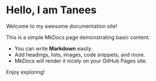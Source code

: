 # Hello, I am Tanees

Welcome to my awesome documentation site!  

This is a simple MkDocs page demonstrating basic content.  

- You can write **Markdown** easily.
- Add headings, lists, images, code snippets, and more.
- MkDocs will render it nicely on your GitHub Pages site.

Enjoy exploring!
